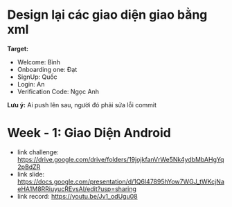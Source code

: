 # Design lại các giao diện giao bằng xml
**Target:**
- Welcome: Bình
- Onboarding one: Đạt
- SignUp: Quốc
- Login: An
- Verification Code: Ngọc Anh

**Lưu ý:** Ai push lên sau, người đó phải sửa lỗi commit

# Week - 1: Giao Diện Android
- link challenge: https://drive.google.com/drive/folders/19jojkfanVrWe5Nk4ydbMbAHgYq2pBdZR
- link slide: https://docs.google.com/presentation/d/1Q6l47895hYow7WGJ_tWKcjNaeHA1M8RRiuyucREvsAI/edit?usp=sharing
- link record: https://youtu.be/Jv1_odUgu08
